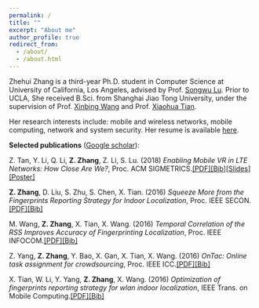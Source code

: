 ```yaml
---
permalink: /
title: ""
excerpt: "About me"
author_profile: true
redirect_from: 
  - /about/
  - /about.html
---
```


Zhehui Zhang is a third-year Ph.D. student in Computer Science at University of California, Los Angeles, advised by Prof. [Songwu Lu](http://web.cs.ucla.edu/~slu/on_research.html). Prior to UCLA, She received B.Sci. from Shanghai Jiao Tong University, under the supervision of Prof. [Xinbing Wang](http://iwct.sjtu.edu.cn/Personal/xwang8/) and Prof. [Xiaohua Tian](http://iwct.sjtu.edu.cn/Personal/xtian/).

Her research interests include: mobile and wireless networks, mobile computing, network and system security. Her resume is available [here](http://zhehuizhang.github.io/files/resume.pdf).

**Selected publications** ([Google scholar](https://scholar.google.com/citations?user=kYSsG4QAAAAJ)):

Z. Tan, Y. Li, Q. Li, **Z. Zhang**, Z. Li, S. Lu. (2018) *Enabling Mobile VR in LTE Networks: How Close Are We?*, Proc. ACM SIGMETRICS.[[PDF]](http://zhehuizhang.github.io/files/sigmetrics18.pdf)[[Bib]](http://zhehuizhang.github.io/files/sigmetrics18.bib)[[Slides]](http://zhehuizhang.github.io/files/sigmetrics18_slides.pdf)[[Poster]](http://zhehuizhang.github.io/files/sigmetrics18_poster.pdf)

**Z. Zhang**, D. Liu, S. Zhu, S. Chen, X. Tian. (2016) *Squeeze More from the Fingerprints Reporting Strategy for Indoor Localization*, Proc. IEEE SECON.[[PDF]](http://zhehuizhang.github.io/files/secon16.pdf)[[Bib]](http://zhehuizhang.github.io/files/secon16.bib)

M. Wang, **Z. Zhang**, X. Tian, X. Wang. (2016) *Temporal Correlation of the RSS Improves Accuracy of Fingerprinting Localization*, Proc. IEEE INFOCOM.[[PDF]](http://zhehuizhang.github.io/files/infocom16.pdf)[[Bib]](http://zhehuizhang.github.io/files/infocom16.bib)

Z. Yang, **Z. Zhang**, Y. Bao, X. Gan, X. Tian, X. Wang. (2016) *OnTac: Online task assignment for crowdsourcing*, Proc. IEEE ICC.[[PDF]](http://zhehuizhang.github.io/files/icc16.pdf)[[Bib]](http://zhehuizhang.github.io/files/icc16.bib)

X. Tian, W. Li, Y. Yang, **Z. Zhang**, X. Wang. (2016) *Optimization of fingerprints reporting strategy for wlan indoor localization*, IEEE Trans. on Mobile Computing.[[PDF]](http://zhehuizhang.github.io/files/tmc18.pdf)[[Bib]](http://zhehuizhang.github.io/files/tmc18.bib)


